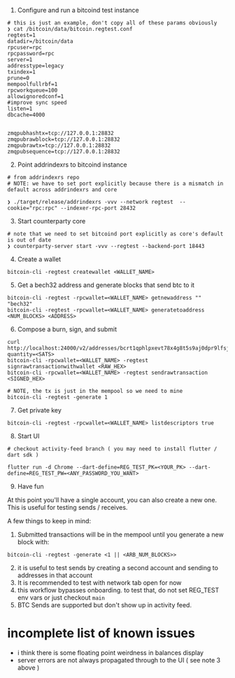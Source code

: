 
1) Configure and run a bitcoind test instance


```
# this is just an example, don't copy all of these params obviously 
❯ cat /bitcoin/data/bitcoin.regtest.conf
regtest=1
datadir=/bitcoin/data
rpcuser=rpc
rpcpassword=rpc
server=1
addresstype=legacy
txindex=1
prune=0
mempoolfullrbf=1
rpcworkqueue=100
allowignoredconf=1
#improve sync speed
listen=1
dbcache=4000


zmqpubhashtx=tcp://127.0.0.1:28832
zmqpubrawblock=tcp://127.0.0.1:28832
zmqpubrawtx=tcp://127.0.0.1:28832
zmqpubsequence=tcp://127.0.0.1:28832
```

2) Point addrindexrs to bitcoind instance 

```
# from addrindexrs repo 
# NOTE: we have to set port explicitly because there is a mismatch in default across addrindexrs and core

❯ ./target/release/addrindexrs -vvv --network regtest  --cookie="rpc:rpc" --indexer-rpc-port 28432

```

3) Start counterparty core

```
# note that we need to set bitcoind port explicitly as core's default is out of date
❯ counterparty-server start -vvv --regtest --backend-port 18443
```

4) Create a wallet

```
bitcoin-cli -regtest createwallet <WALLET_NAME>

```

5) Get a bech32 address and generate blocks that send btc to it

```
bitcoin-cli -regtest -rpcwallet=<WALLET_NAME> getnewaddress "" "bech32"
bitcoin-cli -regtest -rpcwallet=<WALLET_NAME> generatetoaddress <NUM_BLOCKS> <ADDRESS>

```

6) Compose a burn, sign, and submit

```
curl http://localhost:24000/v2/addresses/bcrt1qphlpxevt78x4g8t5s9aj0dpr9lfsjt9vlss6ej/compose/burn?quantity=<SATS>
bitcoin-cli -rpcwallet=<WALLET_NAME> -regtest signrawtransactionwithwallet <RAW_HEX>
bitcoin-cli -rpcwallet=<WALLET_NAME> -regtest sendrawtransaction <SIGNED_HEX> 

# NOTE, the tx is just in the mempool so we need to mine
bitcoin-cli -regtest -generate 1
```

7) Get private key 
```
bitcoin-cli -regtest -rpcwallet=<WALLET_NAME> listdescriptors true
```

8) Start UI 

```
# checkout activity-feed branch ( you may need to install flutter / dart sdk ) 

flutter run -d Chrome --dart-define=REG_TEST_PK=<YOUR_PK> --dart-define=REG_TEST_PW=<ANY_PASSWORD_YOU_WANT>

```

9) Have fun

At this point you'll have a single account, you can also create a new one.  This is useful for testing sends / receives.

A few things to keep in mind:

1) Submitted transactions will be in the mempool until you generate a new block with:
```
bitcoin-cli -regtest -generate <1 || <ARB_NUM_BLOCKS>>
```
2) it is useful to test sends by creating a second account and sending to addresses in that account
3) It is recommended to test with network tab open for now 
4) this workflow bypasses onboarding.  to test that, do not set REG_TEST env vars or just checkout `main`
5) BTC Sends are supported but don't show up in activity feed. 

# incomplete list of known issues
- i think there is some floating point weirdness in balances display
- server errors are not always propagated through to the UI ( see note 3 above )


